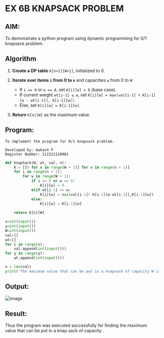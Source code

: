
# EX 6B KNAPSACK PROBLEM
## AIM:
To demonstrate a python program using dynamic programming for 0/1 knapsack problem.



## Algorithm

1. **Create a DP table** `K[n+1][W+1]`, initialized to 0.
2. **Iterate over items `i` from 0 to `n`** and capacities `w` from 0 to `W`:

   * If `i == 0` or `w == 0`, set `K[i][w] = 0` (base case).
   * If current weight `wt[i-1] ≤ w`, set
     `K[i][w] = max(val[i-1] + K[i-1][w - wt[i-1]], K[i-1][w])`.
   * Else, set `K[i][w] = K[i-1][w]`.
3. **Return** `K[n][W]` as the maximum value.

## Program:
```
To implement the program for 0/1 knapsack problem.

Developed by: Aakash P
Register Number: 212222110001
```
```python
def knapSack(W, wt, val, n):
    K = [[0 for x in range(W + 1)] for x in range(n + 1)]
    for i in range(n + 1):
        for w in range(W + 1):
            if i == 0 or w == 0:
                K[i][w] = 0
            elif wt[i-1] <= w:
                K[i][w] = max(val[i-1]+ K[i-1][w-wt[i-1]],K[i-1][w])
            else:
                K[i][w] = K[i-1][w]
 
    return K[n][W]

x=int(input())
y=int(input())
W=int(input())
val=[]
wt=[]
for i in range(x):
    val.append(int(input()))
for y in range(y):
    wt.append(int(input()))

n = len(val)
print('The maximum value that can be put in a knapsack of capacity W is: ',knapSack(W, wt, val, n))
```

## Output:

![image](https://github.com/user-attachments/assets/1c1b4cd5-cc41-402f-bbed-526ac87e157f)


## Result:
Thus the program was executed successfully for finding the maximum value that can be put in a knap sack of capacity .
